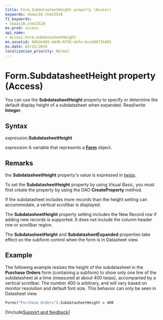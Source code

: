 ```yaml
---
title: Form.SubdatasheetHeight property (Access)
keywords: vbaac10.chm13510
f1_keywords:
- vbaac10.chm13510
ms.prod: access
api_name:
- Access.Form.SubdatasheetHeight
ms.assetid: 0db2e4b5-e64b-6f55-ebfa-bcce98734491
ms.date: 03/15/2019
localization_priority: Normal
---
```



# Form.SubdatasheetHeight property (Access)

You can use the **SubdatasheetHeight** property to specify or determine the default display height of a subdatasheet when expanded. Read/write **Integer**.


## Syntax

_expression_.**SubdatasheetHeight**

_expression_ A variable that represents a **[Form](Access.Form.md)** object.


## Remarks

the **SubdatasheetHeight** property's value is expressed in [twips](../language/glossary/vbe-glossary.md#twip).

To set the **SubdatasheetHeight** property by using Visual Basic, you must first create the property by using the DAO **CreateProperty** method.

If the subdatasheet includes more records than the height setting can accommodate, a vertical scrollbar is displayed.

The **SubdatasheetHeight** property setting includes the New Record row if adding new records is supported. It does not include the column header row or scrollbar region.

The **SubdatasheetHeight** and **SubdatasheetExpanded** properties take effect on the subform control when the form is in Datasheet view.


## Example

The following example resizes the height of the subdatasheet in the **Purchase Orders** form (containing a subform) to show only one line of the subdatasheet at a time (measured at about 400 twips), accompanied by a vertical scrollbar. The number 400 is arbitrary, and will vary based on monitor resolution and default font size. This behavior can only be seen in Datasheet view.

```vb
Forms("Purchase Orders").SubdatasheetHeight = 400
```




[!include[Support and feedback](~/includes/feedback-boilerplate.md)]